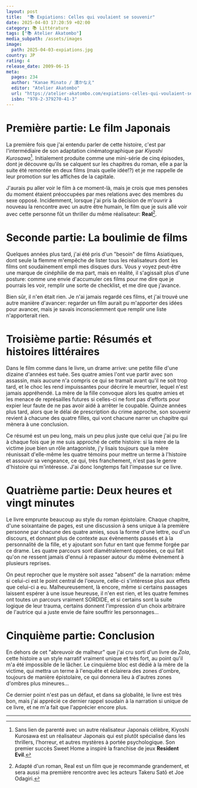 ```yaml
---
layout: post
title:  "📚 Expiations: Celles qui voulaient se souvenir"
date: 2025-04-03 17:20:59 +02:00
category: 📚 Littérature
tags: ["📚 Atelier Akatombo"]
media_subpath: /assets/images
image:
  path: 2025-04-03-expiations.jpg
country: JP
rating: 4
release_date: 2009-06-15
meta:
  pages: 234
  author: "Kanae Minato / 湊かなえ"
  editor: "Atelier Akatombo"
  url: "https://atelier-akatombo.com/expiations-celles-qui-voulaient-se-souvenir"
  isbn: "978-2-379270-41-3"
---
```


# Première partie: Le film Japonais

La première fois que j'ai entendu parler de cette histoire, c'est par l'intermédiaire de son adaptation cinématographique par *Kiyoshi Kurosawa*[^1]. Initialement produite comme une mini-série de cinq épisodes, dont je découvre qu'ils se calquent sur les chapitres du roman, elle a par la suite été remontée en deux films (mais quelle idée!?) et je me rappelle de leur promotion sur les affiches de la capitale.

J'aurais pu aller voir le film à ce moment-là, mais je crois que mes pensées du moment étaient préoccupées par mes relations avec des membres du sexe opposé. Incidemment, lorsque j'ai pris la décision de m'ouvrir à nouveau la rencontre avec un autre être humain, le film que je suis allé voir avec cette personne fût un thriller du même réalisateur: **Real**[^2].

# Seconde partie: La boulimie de films

Quelques années plus tard, j'ai été pris d'un "besoin" de films Asiatiques, dont seule la flemme m'empêche de lister tous les réalisateurs dont les films ont soudainement empli mes disques durs. Vous y voyez peut-être une marque de cinéphilie de ma part, mais en réalité, il s'agissait plus d'une posture: comme une envie d'accumuler ces films pour me dire que je pourrais les voir, remplir une sorte de checklist, et me dire que j'avance.

Bien sûr, il n'en était rien. Je n'ai jamais regardé ces films, et j'ai trouvé une autre manière d'avancer: regarder un film aurait pu m'apporter des idées pour avancer, mais je savais inconsciemment que remplir une liste n'apporterait rien.

# Troisième partie: Résumés et histoires littéraires

Dans le film comme dans le livre, un drame arrive: une petite fille d'une dizaine d'années est tuée. Ses quatre amies l'ont vue partir avec son assassin, mais aucune n'a compris ce qui se tramait avant qu'il ne soit trop tard, et le choc les rend impuissantes pour décrire le meurtrier, lequel n'est jamais appréhendé. La mère de la fille convoque alors les quatre amies et les menace de représailles futures si celles-ci ne font pas d'efforts pour expier leur faute de ne pas avoir aidé à arrêter le coupable. Quinze années plus tard, alors que le délai de prescription du crime approche, son souvenir revient à chacune des quatre filles, qui vont chacune narrer un chapitre qui mènera à une conclusion.

Ce résumé est un peu long, mais un peu plus juste que celui que j'ai pu lire à chaque fois que je me suis approché de cette histoire: si la mère de la victime joue bien un rôle antagoniste, j'y lisais toujours que la mère réunissait d'elle-même les quatre témoins pour mettre un terme à l'histoire et assouvir sa vengeance, ce qui, très franchement, n'est pas le genre d'histoire qui m'intéresse. J'ai donc longtemps fait l'impasse sur ce livre.

# Quatrième partie: Deux heures et vingt minutes

Le livre emprunte beaucoup au style du roman épistolaire. Chaque chapitre, d'une soixantaine de pages, est une discussion à sens unique à la première personne par chacune des quatre amies, sous la forme d'une lettre, ou d'un discours, et donnant plus de contexte aux évènements passés et à la personnalité de la fille, et y ajoutant son futur en tant que femme forgée par ce drame. Les quatre parcours sont diamétralement opposées, ce qui fait qu'on ne ressent jamais d'ennui à repasser autour du même évènement à plusieurs reprises.

On peut reprocher que le mystère soit assez "absent" de la narration: même si celui-ci est le point central de l'oeuvre, celle-ci s'intéresse plus aux effets que celui-ci a eu. Malheureusement, là encore, même si certains passages laissent espérer à une issue heureuse, il n'en est rien, et les quatre femmes ont toutes un parcours vraiment SORDIDE, et si certains sont la suite logique de leur trauma, certains donnent l'impression d'un choix arbitraire de l'autrice qui a juste envie de faire souffrir les personnages...

# Cinquième partie: Conclusion

En dehors de cet "abreuvoir de malheur" que j'ai cru sorti d'un livre de *Zola*, cette histoire a un style narratif vraiment unique et très fort, au point qu'il m'a été impossible de le lâcher. Le cinquième bloc est dédié à la mère de la victime, qui mettra un terme à l'enquête et éclairera des zones d'ombre, toujours de manière épistolaire, ce qui donnera lieu à d'autres zones d'ombres plus mineures...

Ce dernier point n'est pas un défaut, et dans sa globalité, le livre est très bon, mais j'ai apprécié ce dernier rappel soudain à la narration si unique de ce livre, et ne m'a fait que l'apprécier encore plus.

* * *
[^1]: Sans lien de parenté avec un autre réalisateur Japonais célèbre, <wiki>Kiyoshi Kurosawa</wiki> est un réalisateur Japonais qui est plutôt spécialisé dans les thrillers, l'horreur, et autres mystères à portée psychologique. Son premier succès <wiki page="Sweet Home (film)">Sweet Home</wiki> a inspiré la franchise de jeux **Resident Evil**.
[^2]: Adapté d'un roman, <wiki page="Real (film, 2013)">Real</wiki> est un film que je recommande grandement, et sera aussi ma première rencontre avec les acteurs <wiki>Takeru Satō</wiki> et <wiki>Joe Odagiri</wiki>.
